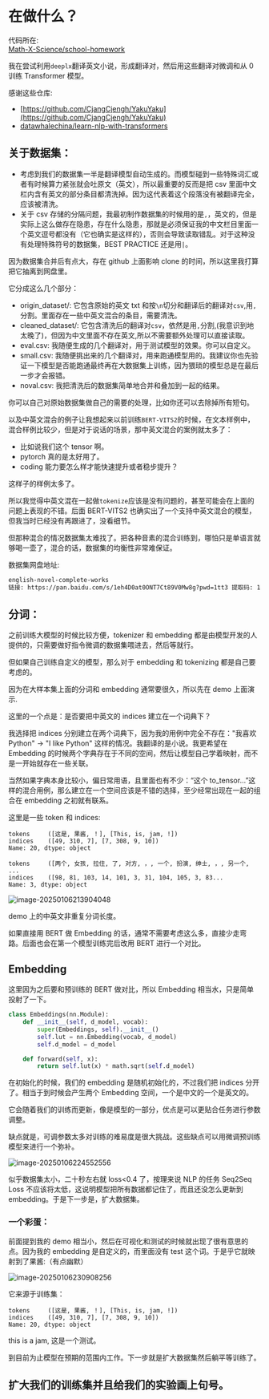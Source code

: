 # 在做什么？

代码所在:<br>
[Math-X-Science/school-homework](https://github.com/Math-X-Science/school-homework)<br>

我在尝试利用`deeplx`翻译英文小说，形成翻译对，然后用这些翻译对微调和从 0 训练 Transformer 模型。<br>

感谢这些仓库:<br>

- [https://github.com/CjangCjengh/YakuYaku](https://github.com/CjangCjengh/YakuYaku)
- [datawhalechina/learn-nlp-with-transformers](https://github.com/datawhalechina/learn-nlp-with-transformers/blob/main/docs/%E7%AF%87%E7%AB%A04-%E4%BD%BF%E7%94%A8Transformers%E8%A7%A3%E5%86%B3NLP%E4%BB%BB%E5%8A%A1/4.6-%E7%94%9F%E6%88%90%E4%BB%BB%E5%8A%A1-%E6%9C%BA%E5%99%A8%E7%BF%BB%E8%AF%91.ipynb)

## 关于数据集：

- 考虑到我们的数据集一半是翻译模型自动生成的。而模型碰到一些特殊词汇或者有时候算力紧张就会吐原文（英文），所以最重要的反而是把 csv 里面中文栏内含有英文的部分条目都清洗掉。因为这代表着这个段落没有被翻译完全，应该被清洗。<br>
- 关于 csv 存储的分隔问题，我最初制作数据集的时候用的是`,`，英文的，但是实际上这么做存在隐患，存在什么隐患，那就是必须保证我的中文栏目里面一个英文逗号都没有（它也确实是这样的），否则会导致读取错乱。对于这种没有处理特殊符号的数据集，BEST PRACTICE 还是用`|`。

因为数据集合并后有点大，存在 github 上面影响 clone 的时间，所以这里我打算把它抽离到网盘里。<br>

它分成这么几个部分：<br>

- origin_dataset/: 它包含原始的英文 txt 和按`\n`切分和翻译后的翻译对`csv`,用`,`分割。里面存在一些中英文混合的条目，需要清洗。<br>
- cleaned_dataset/: 它包含清洗后的翻译对`csv`，依然是用`,`分割,(我意识到地太晚了)，但因为中文里面不存在英文,所以不需要额外处理可以直接读取。<br>
- eval.csv: 我随便生成的几个翻译对，用于测试模型的效果。你可以自定义。<br>
- small.csv: 我随便挑出来的几个翻译对，用来跑通模型用的。我建议你也先验证一下模型是否能跑通最终再在大数据集上训练，因为猥琐的模型总是在最后一步才会报错。<br>
- noval.csv: 我把清洗后的数据集简单地合并和叠加到一起的结果。<br>

你可以自己对原始数据集做自己的需要的处理，比如你还可以去除掉所有短句。<br>

以及中英文混合的例子让我想起来以前训练`BERT-VITS2`的时候，在文本样例中，混合样例比较少，但是对于说话的场景，那中英文混合的案例就太多了：<br>

- 比如说我们这个 tensor 啊。
- pytorch 真的是太好用了。
- coding 能力要怎么样才能快速提升或者稳步提升？

这样子的样例太多了。<br>

所以我觉得中英文混在一起做`tokenize`应该是没有问题的，甚至可能会在上面的问题上表现的不错。后面 BERT-VITS2 也确实出了一个支持中英文混合的模型，但我当时已经没有再跟进了，没看细节。<br>

但那种混合的情况数据集太难找了。把各种音素的混合训练到，哪怕只是单语言就够喝一壶了，混合的话，数据集的均衡性非常难保证。<br>

数据集网盘地址:<br>

```txt
english-novel-complete-works
链接: https://pan.baidu.com/s/1eh4D0at0ONT7Ct89V0Mw8g?pwd=1tt3 提取码: 1tt3
```

## 分词：

之前训练大模型的时候比较方便，tokenizer 和 embedding 都是由模型开发的人提供的，只需要做好指令微调的数据集喂进去，然后等就行。<br>

但如果自己训练自定义的模型，那么对于 embedding 和 tokenizing 都是自己要考虑的。<br>

因为在大样本集上面的分词和 embedding 通常要很久，所以先在 demo 上面演示.<br>

这里的一个点是：是否要把中英文的 indices 建立在一个词典下？<br>

我选择把 indices 分别建立在两个词典下，因为我的用例中完全不存在："我喜欢 Python" -> "I like Python" 这样的情况。我翻译的是小说。我更希望在 Embedding 的时候两个字典存在于不同的空间，然后让模型自己学着映射，而不是一开始就存在一些关联。<br>

当然如果字典本身比较小，偏日常用语，且里面也有不少：“这个 to_tensor...”这样的混合用例，那么建立在一个空间应该是不错的选择，至少经常出现在一起的组合在 embedding 之初就有联系。<br>

这里是一些 token 和 indices:<br>

```shell
tokens     ([这是, 果酱, ！], [This, is, jam, !])
indices    ([49, 310, 7], [7, 308, 9, 10])
Name: 20, dtype: object
```

```shell
tokens     ([两个, 女孩, 拉住, 了, 对方, ，, 一个, 扮演, 绅士, ，, 另一个, ...
indices    ([98, 81, 103, 14, 101, 3, 31, 104, 105, 3, 83...
Name: 3, dtype: object
```

![image-20250106213904048](https://fastly.jsdelivr.net/gh/MrXnneHang/blog_img/BlogHosting/img/25/01/202501062322450.png)

demo 上的中英文非重复分词长度。<br>

如果直接用 BERT 做 Embedding 的话，通常不需要考虑这么多，直接少走弯路。后面也会在第一个模型训练完后改用 BERT 进行一个对比。<br>

## Embedding

这里因为之后要和预训练的 BERT 做对比，所以 Embedding 相当水，只是简单投射了一下。

```python
class Embeddings(nn.Module):
    def __init__(self, d_model, vocab):
        super(Embeddings, self).__init__()
        self.lut = nn.Embedding(vocab, d_model)
        self.d_model = d_model

    def forward(self, x):
        return self.lut(x) * math.sqrt(self.d_model)
```

在初始化的时候，我们的 embedding 是随机初始化的，不过我们把 indices 分开了。相当于到时候会产生两个 Embedding 空间，一个是中文的一个是英文的。

它会随着我们的训练而更新，像是模型的一部分，优点是可以更贴合任务进行参数调整。

缺点就是，可调参数太多对训练的难易度是很大挑战。这些缺点可以用微调预训练模型来进行一个弥补。

![image-20250106224552556](https://fastly.jsdelivr.net/gh/MrXnneHang/blog_img/BlogHosting/img/25/01/202501062322412.png)

似乎数据集太小，二十秒左右就 loss<0.4 了，按理来说 NLP 的任务 Seq2Seq Loss 不应该将太低，这说明模型把所有数据都记住了，而且还没怎么更新到 embedding。于是下一步是，扩大数据集。

### 一个彩蛋：

前面提到我的 demo 相当小，然后在可视化和测试的时候就出现了很有意思的点。因为我的 embedding 是自定义的，而里面没有 test 这个词。于是乎它就映射到了果酱:（有点幽默）

![image-20250106230908256](https://fastly.jsdelivr.net/gh/MrXnneHang/blog_img/BlogHosting/img/25/01/202501062322954.png)

它来源于训练集：<br>

```shell
tokens     ([这是, 果酱, ！], [This, is, jam, !])
indices    ([49, 310, 7], [7, 308, 9, 10])
Name: 20, dtype: object
```

this is a jam, 这是一个测试。<br>

到目前为止模型在预期的范围内工作。下一步就是扩大数据集然后躺平等训练了。<br>

## 扩大我们的训练集并且给我们的实验画上句号。

